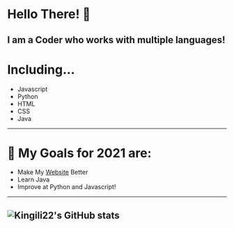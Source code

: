 # Hello There! 👋
I am a Coder who works with multiple languages!
----
# Including...
- Javascript
- Python
- HTML
- CSS
- Java
----
# 🎉 My Goals for 2021 are: 
- Make My [Website](https://kingili.me) Better
- Learn Java
- Improve at Python and Javascript!
----
![Kingili22's GitHub stats](https://github-readme-stats.vercel.app/api?username=kingili22&show_icons=true&theme=onedark)
----

